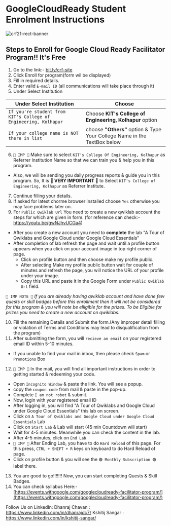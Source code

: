 # GoogleCloudReady Student Enrolment Instructions 

![crf21-rect-banner](https://user-images.githubusercontent.com/39642060/113485580-eb301180-94cb-11eb-9041-5517d41ee882.png)

## Steps to Enroll for Google Cloud Ready Facilitator Program!! It's Free

1) Go to the link:- [bit.ly/crf-site](bit.ly/crf-site)
2) Click Enroll for program(form wil be displayed)
3) Fill in required details.
4) Enter valid `E-mail ID` (all communications will take place through it)
5) Under Select Institution

| Under Select Institution | Choose |
| --- | --- |
| `If you're student from KIT's College of Engineering, Kolhapur` | Choose **KIT's College of Engineering, Kolhapur** option |
| `If your college name is NOT there in list` | choose **"Others"** option & Type Your College Name in the TextBox below |

6) `🔴 IMP 🔴` Make sure to select `KIT's College Of Engineering, Kolhapur` as Referrer Institution Name so that we can train you & help you in this program.
  - Also, we will be sending you daily progress reports & guide you in this program. So, It is **🔴 VERY IMPORTANT 🔴** to Select `KIT's College of Engineering, Kolhapur` as Referrer Institute.
7) Continue filling your details.
8) If asked for latest chorme browser installed choose `Yes` otherwise you may face problems later on.
9) For `Public Qwiklab Url` You need to create a new qwiklab account the steps for which are given in form. (for reference can check:- https://youtu.be/gwNJhvUCGa4)
  - After you create a new account you need to **complete** the lab "A Tour of Qwiklabs and Google Cloud under Google Cloud Essentials"
  - After completion of lab refresh the page and wait until a profile button appears when you click on your account image in top right corner of page.
	- Click on profile button and then choose make my profile public.
	- After selecting Make my profile public button wait for couple of minutes and refresh the page, you will notice the URL of your profile under your image.
	- Copy this URL and paste it in the Google Form under `Public Qwiklab Url` field.

`🔴 IMP NOTE 🔴` *If you are already having qwiklab account and have done few quests or skill badges before this enrollment then it will not be considered for this program & you will note be elligible for the prizes. To be Eligible for prizes you need to create a new account on qwiklabs.*

10) Fill the remaining Details and Submit the form.(Any improper detail filling or violation of Terms and Conditions may lead to disqualification from the program)
11) After submitting the form, you will `recieve an email` on your registered email ID within 5-10 minutes.
  - If you unable to find your mail in inbox, then please check `Spam` or `Promotions` Box
12) `🔴 IMP 🔴` In the mail, you will find all important instructions in order to getting started & redeeming your code.
  - Open `Incognito Window` & paste the link. You will see a popup.
  - copy the `coupon code` from mail & paste in the pop-up.
  - Complete `I am not robot` & submit.
  - Now, login with your registered email ID
  - After logging in, you will find "A Tour of Qwiklabs and Google Cloud under Google Cloud Essentials" this lab on screen.
  - Click on `A Tour of Qwiklabs and Google Cloud under Google Cloud Essentials` Lab
  - Click on `Start Lab` & Lab will start (45 min Countdown will start)
  - Wait for 4-5 minutes. Meanwhile you can check the content in the lab.
  - After 4-5 minutes, click on `End Lab`
  - `🔴 IMP 🔴` After Ending Lab, you have to do `Hard Reload` of this page. For this press, `CTRL + SHIFT + R` keys on keyboard to do Hard Reload of page.
  - Click on profile button & you will see the `🟢 Monthly Subscription 🟢` label there.
13) You are good to go!!!!!!! Now, you can start completing Quests & Skill Badges.
14) You can check syllabus Here:- [https://events.withgoogle.com/googlecloudready-facilitator-program/](https://events.withgoogle.com/googlecloudready-facilitator-program/)

Follow Us on LinkedIn:
Dhanraj Chavan : https://www.linkedin.com/in/dhanrajdc7/
Kshitij Sangar : https://www.linkedin.com/in/kshitij-sangar/
